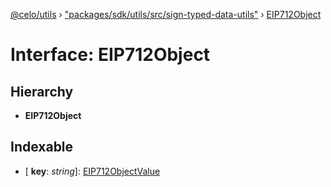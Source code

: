[@celo/utils](../README.md) › ["packages/sdk/utils/src/sign-typed-data-utils"](../modules/_packages_sdk_utils_src_sign_typed_data_utils_.md) › [EIP712Object](_packages_sdk_utils_src_sign_typed_data_utils_.eip712object.md)

# Interface: EIP712Object

## Hierarchy

* **EIP712Object**

## Indexable

* \[ **key**: *string*\]: [EIP712ObjectValue](../modules/_packages_sdk_utils_src_sign_typed_data_utils_.md#eip712objectvalue)
